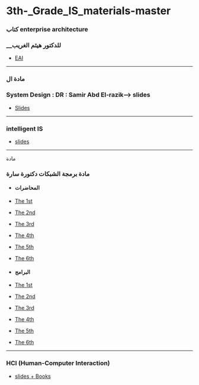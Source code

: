 # 3th-_Grade_IS_materials-master
### كتاب enterprise architecture 
### __للدكتور هيثم الغريب

- [EAI]( https://drive.google.com/file/d/12ykMm39WfjmkuOd4YxSwPrx0z9p9iPn0/view?fbclid=IwAR1cI7PONp6wLFIbH65LgBC9F48sQcrmcplxQzRBoOQIwM6TNFc6cJb2KBM )

---
### مادة ال 
### System Design : DR : Samir  Abd El-razik--> slides
 - [Slides](https://drive.google.com/open?id=1iLydjCUt4AugWrIef8iU3RfWiGT-6FC_)

 ---
 ### intelligent IS
  - [slides](https://drive.google.com/folderview?id=1hMI1drF0yrt0y3XVKxoRHWu6N-e5Zuld)
  ---
 مادة
 ### مادة برمجة الشبكات دكتورة سارة 
- #### المحاضرات 
 - [The 1st](https://drive.google.com/file/d/1vcv_fuXIPtCmTOsbSa45TUHZuAOdjCbE/view?fbclid=IwAR0HB_6m0WaPHfAafvMz4oIyoUA7ofqOIBjexHWlANtn-4_bTd7JLmFaWDc)
 - [The 2nd](https://drive.google.com/file/d/1uRhGfkV_RiEC-bl-rX5ta836hJIlCGqR/view?usp=drivesdk&fbclid=IwAR1SQyFU4wIRWB6hhnRlk6eZRdTf-2tBzLlDXmcEtyzCwQjotAyqtVl_0K4)
 - [The 3rd](https://drive.google.com/file/d/10iaVj1oPaMV8iPpFwP-8lGhJxXJ19XEG/view?usp=drivesdk&fbclid=IwAR1GaNvEB5YT3b3I8zk0HpgfUAmEJLl5S5yOyKgi24jzcgofZckBODTAP80)
 - [The 4th](https://drive.google.com/file/d/1boysXBlchmnBeO3QNhG7Y0LzPz27EKfa/view?usp=drivesdk&fbclid=IwAR1wuiwowkNbBT0oT905cFxgVMTXNKHN2G11hVuKI5Me42R8VwpDwPAd_Vc)
 - [The 5th](https://drive.google.com/file/d/1anlckpNxVtO31kJGal_YUN71fqvx17TS/view?usp=drivesdk&fbclid=IwAR2bGyX02w8L3vRDKtUu9gWZBNOKWiTCvji1pOG1XuJrhG1CWTvKiUhIIaw)
 - [The 6th](https://drive.google.com/file/d/15J8Z4TAu7wiHMwDhM2nIzXTEBGwV16Lb/view?usp=drivesdk&fbclid=IwAR1olZRZooTqiakavsOgqAEpkFBoxydCvTUK8WLsAdQ_frOEway_AH6kYak)
 
- #### البرامج
 - [The 1st](https://drive.google.com/file/d/1cq_S7gAM5154l665CSc15jY0kkxFK44a/view?usp=drivesdk&fbclid=IwAR2SMGvdfh_JaAPtWm1O6guT0s9osLcPnKQgJZBnHYpPsNkLe0Xm3Ie18Dg)
 - [The 2nd](https://drive.google.com/file/d/1EsgaaAHPWI7yKddz1uZl_qZtEppj_jKV/view?usp=drivesdk&fbclid=IwAR2C4MN04dB5wAm6NT92J9gT-S2yp1d2ONeTNSWLpvk1GnxmdHI_liLMzvA)
 - [The 3rd](https://drive.google.com/file/d/1-lty1eg6Ut3-64sC40hg1w9u_igqJYxK/view?usp=drivesdk&fbclid=IwAR3GB8-6vx_gJKew5mH4taqpkDapxsSgTKE3erOEErOWOSqbhwVxDu3tWok)
 - [The 4th](https://drive.google.com/file/d/1HfZn0ezwxjpUHN9ohBe_8G26OqTQ_qR-/view?usp=drivesdk&fbclid=IwAR2H_sWScz6xgIuXM2Pxe4YAjcGbUqs7rPsjMRCnngD9juGCDcTVv6yhbJM)
 - [The 5th](https://drive.google.com/file/d/1jJHaIX2pCyxOtK_IORHetXMCug1tc2RY/view?usp=drivesdk&fbclid=IwAR0nNo59he20M4uO7cdh5zLiXvv6tRhQAtRsFNU0QwEhGCo7PA1Wg0HXoaU)
 - [The 6th](https://drive.google.com/file/d/1yGlCOAmr3rI4toYJ1FpEE_YF2w-z8YVE/view?usp=drivesdk&fbclid=IwAR0eV3fLjxcyYafmIkvPEzaW1wAztTajYxnGnHQlFKUBKi4Dt39VhcV9Tr4)
 
---
### HCI (Human-Computer Interaction)
- [slides + Books](https://l.facebook.com/l.php?u=https%3A%2F%2Fdrive.google.com%2Fdrive%2Fu%2F1%2Ffolders%2F1jfQaDQJzS6Z4KYzn9IsdfIMsHVpGduE8%3Ffbclid%3DIwAR0L7c374IpfetP2cLvnZwKH67ZgmF3QMn1O4K8TBM9EmwmPjTWst9eN5gg&h=AT0JsiM_O98eMmqdD00xexcPURySyQrDdJeY8i0l7cO4jaYrV6XZds6hghpCCSMjllWpRVY3mWm1Vt_gB4T4XKpshaI71l8JBG3kLYdmhKldfaWz7YPpdUMPglOqdj_Iy5NUvNGtIbffH_Gcoost8okQ)
